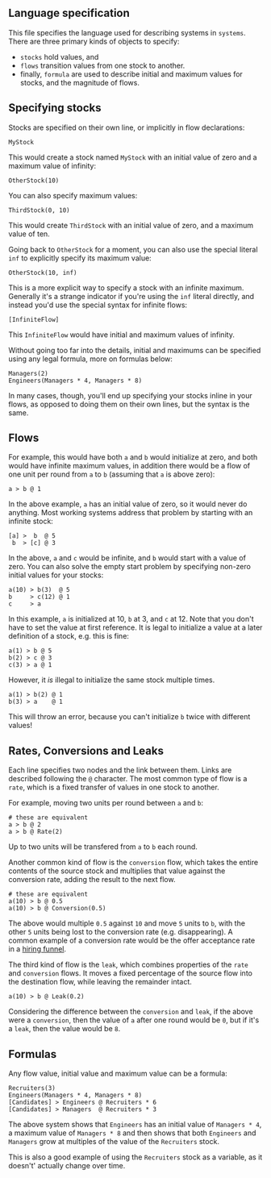 ## Language specification

This file specifies the language used for describing systems in `systems`.
There are three primary kinds of objects to specify:

* `stocks` hold values, and
* `flows` transition values from one stock to another.
* finally, `formula` are used to describe initial and maximum values for stocks,
    and the magnitude of flows.


## Specifying stocks

Stocks are specified on their own line, or implicitly in flow declarations:

    MyStock

This would create a stock named `MyStock` with an initial value of zero and
a maximum value of infinity:

    OtherStock(10)

You can also specify maximum values:

    ThirdStock(0, 10)

This would create `ThirdStock` with an initial value of zero, and a maximum value of ten.

Going back to `OtherStock` for a moment, you can also use the special literal `inf`
to explicitly specify its maximum value:

    OtherStock(10, inf)

This is a more explicit way to specify a stock with an infinite maximum.
Generally it's a strange indicator if you're using the `inf` literal directly,
and instead you'd use the special syntax for infinite flows:

    [InfiniteFlow]

This `InfiniteFlow` would have initial and maximum values of infinity.

Without going too far into the details, initial and maximums can be specified using any
legal formula, more on formulas below:

    Managers(2)
    Engineers(Managers * 4, Managers * 8)

In many cases, though, you'll end up specifying your stocks inline in your
flows, as opposed to doing them on their own lines, but the syntax
is the same.

## Flows

For example, this would have both `a` and `b` would initialize at zero,
and both would have infinite maximum values, in addition there would be
a flow of one unit per round from `a` to `b` (assuming that `a` is above zero):

    a > b @ 1

In the above example, `a` has an initial value of zero, so it would never
do anything. Most working systems address that problem by starting with
an infinite stock:

    [a] >  b  @ 5
     b  > [c] @ 3

In the above, `a` and `c` would be infinite, and `b` would start
with a value of zero. You can also solve the empty start problem
by specifying non-zero initial values for your stocks:

    a(10) > b(3)  @ 5
    b     > c(12) @ 1
    c     > a

In this example, `a` is initialized at 10, `b` at 3, and `c` at 12.
Note that you don't have to set the value at first reference. It is legal
to initialize a value at a later definition of a stock, e.g. this is fine:

    a(1) > b @ 5
    b(2) > c @ 3
    c(3) > a @ 1

However, it *is* illegal to initialize the same stock multiple times.

    a(1) > b(2) @ 1
    b(3) > a    @ 1

This will throw an error, because you can't initialize `b` twice with different values!

## Rates, Conversions and Leaks

Each line specifies two nodes and the link between them. Links are described
following the `@` character. The most common type of flow is a `rate`, which
is a fixed transfer of values in one stock to another.

For example, moving two units per round between `a` and `b`:

    # these are equivalent
    a > b @ 2
    a > b @ Rate(2)

Up to two units will be transfered from `a` to `b` each round.

Another common kind of flow is the `conversion` flow, which takes
the entire contents of the source stock and multiplies that value
against the conversion rate, adding the result to the next flow.

    # these are equivalent
    a(10) > b @ 0.5
    a(10) > b @ Conversion(0.5)

The above would multiple `0.5` against `10` and move `5` units to `b`,
with the other `5` units being lost to the conversion rate (e.g. disappearing).
A common example of a conversion rate would be the offer acceptance rate
in a [hiring funnel](https://lethain.com/hiring-funnel/).

The third kind of flow is the `leak`, which combines properties of the
`rate` and `conversion` flows. It moves a fixed percentage of the source
flow into the destination flow, while leaving the remainder intact.

    a(10) > b @ Leak(0.2)

Considering the difference between the `conversion` and `leak`, if the above
were a `conversion`, then the value of `a` after one round would  be `0`, but if it's
a `leak`, then the value would be `8`.

## Formulas

Any flow value, initial value and maximum value can be a formula:

    Recruiters(3)
    Engineers(Managers * 4, Managers * 8)
    [Candidates] > Engineers @ Recruiters * 6
    [Candidates] > Managers  @ Recruiters * 3

The above system shows that `Engineers` has an initial value of `Managers * 4`,
a maximum value of `Managers * 8` and then shows that both `Engineers` and `Managers`
grow at multiples of the value of the `Recruiters` stock.

This is also a good example of using the `Recruiters` stock as
a variable, as it doesn't' actually change over time.
